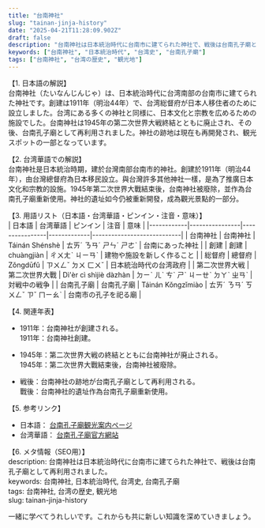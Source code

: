 ```yaml
---
title: "台南神社"
slug: "tainan-jinja-history"
date: "2025-04-21T11:28:09.902Z"
draft: false
description: "台南神社は日本統治時代に台南市に建てられた神社で、戦後は台南孔子廟として再利用されました。"
keywords: ["台南神社", "日本統治時代", "台湾史", "台南孔子廟"]
tags: ["台南神社", "台湾の歴史", "観光地"]
---
```


【1. 日本語の解説】  
台南神社（たいなんじんじゃ）は、日本統治時代に台湾南部の台南市に建てられた神社です。創建は1911年（明治44年）で、台湾総督府が日本人移住者のために設立しました。台湾にある多くの神社と同様に、日本文化と宗教を広めるための施設でした。台南神社は1945年の第二次世界大戦終結とともに廃止され、その後、台南孔子廟として再利用されました。神社の跡地は現在も再開発され、観光スポットの一部となっています。

【2. 台湾華語での解説】  
台南神社是日本統治時期，建於台灣南部台南市的神社。創建於1911年（明治44年），由台灣總督府為日本移民設立。與台灣許多其他神社一樣，是為了推廣日本文化和宗教的設施。1945年第二次世界大戰結束後，台南神社被廢除，並作為台南孔子廟重新使用。神社的遺址如今仍被重新開發，成為觀光景點的一部分。

【3. 用語リスト（日本語・台湾華語・ピンイン・注音・意味）】  
| 日本語     | 台湾華語       | ピンイン       | 注音        | 意味                       |
|------------|----------------|----------------|-------------|----------------------------|
| 台南神社   | 台南神社       | Táinán Shénshè | ㄊㄞˊ ㄋㄢˊ ㄕㄣˊ ㄕㄜˋ | 台南にあった神社          |
| 創建       | 創建           | chuàngjiàn    | ㄔㄨㄤˋ ㄐㄧㄢˋ | 建物や施設を新しく作ること |
| 総督府     | 總督府         | Zǒngdūfǔ      | ㄗㄨㄥˇ ㄉㄨ ㄈㄨˇ | 日本統治時代の台湾政府     |
| 第二次世界大戦 | 第二次世界大戰 | Dì'èr cì shìjiè dàzhàn | ㄉㄧˋ ㄦˋ ㄘˋ ㄕˋ ㄐㄧㄝˋ ㄉㄚˋ ㄓㄢˋ | 対戦中の戦争                 |
| 台南孔子廟 | 台南孔子廟     | Táinán Kǒngzǐmiào | ㄊㄞˊ ㄋㄢˊ ㄎㄨㄥˇ ㄗˇ ㄇㄧㄠˋ | 台南市の孔子を祀る廟       |

【4. 関連年表】  
- 1911年：台南神社が創建される。  
  1911年：台南神社創建。

- 1945年：第二次世界大戦の終結とともに台南神社が廃止される。  
  1945年：第二次世界大戰結束後，台南神社被廢除。

- 戦後：台南神社の跡地が台南孔子廟として再利用される。  
  戰後：台南神社的遺址作為台南孔子廟重新使用。

【5. 参考リンク】  
- 日本語： [台南孔子廟観光案内ページ](https://www.tainan.gov.tw/tourism/)
- 台湾華語： [台南孔子廟官方網站](https://www.tncg.gov.tw/)

【6. メタ情報（SEO用）】  
description: 台南神社は日本統治時代に台南市に建てられた神社で、戦後は台南孔子廟として再利用されました。  
keywords: 台南神社, 日本統治時代, 台湾史, 台南孔子廟  
tags: 台南神社, 台湾の歴史, 観光地  
slug: tainan-jinja-history  

一緒に学べてうれしいです。これからも共に新しい知識を深めていきましょう。
